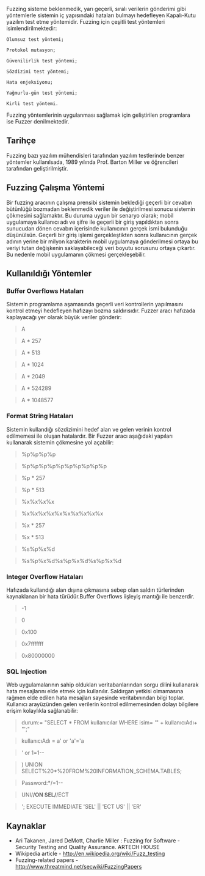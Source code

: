 Fuzzing sisteme beklenmedik, yarı geçerli, sıralı verilerin gönderimi gibi yöntemlerle sistemin iç yapısındaki hataları bulmayı hedefleyen Kapalı-Kutu yazılım test etme yöntemidir. Fuzzing için çeşitli test yöntemleri isimlendirilmektedir:

    Olumsuz test yöntemi;

    Protokol mutasyon;

    Güvenilirlik test yöntemi;

    Sözdizimi test yöntemi;

    Hata enjeksiyonu;

    Yağmurlu-gün test yöntemi;

    Kirli test yöntemi.

Fuzzing yöntemlerinin uygulanması sağlamak için geliştirilen programlara ise Fuzzer denilmektedir.

## Tarihçe

Fuzzing bazı yazılım mühendisleri tarafından yazılım testlerinde benzer yöntemler kullanılsada, 1989 yılında Prof. Barton Miller ve öğrencileri tarafından geliştirilmiştir.

## Fuzzing Çalışma Yöntemi

Bir fuzzing aracının çalışma prensibi sistemin beklediği geçerli bir cevabın bütünlüğü bozmadan beklenmedik veriler ile değiştirilmesi sonucu sistemin çökmesini sağlamaktır. Bu duruma uygun bir 
senaryo olarak; mobil uygulamaya kullanıcı adı ve şifre ile geçerli bir giriş yapıldıktan sonra 
sunucudan dönen cevabın içerisinde kullanıcının gerçek ismi bulunduğu düşünülsün. Geçerli bir giriş 
işlemi gerçekleştikten sonra kullanıcının gerçek adının yerine bir milyon karakterin mobil uygulamaya gönderilmesi ortaya bu veriyi tutan değişkenin saklayabileceği veri boyutu sorusunu ortaya çıkartır. 
Bu nedenle mobil uygulamanın çökmesi gerçekleşebilir.


## Kullanıldığı Yöntemler

### Buffer Overflows Hataları

Sistemin programlama aşamasında geçerli veri kontrollerin yapılmasını kontrol etmeyi hedefleyen 
hafızayı bozma saldırısıdır. Fuzzer aracı hafızada kaplayacağı yer olarak  büyük veriler gönderir:

> A

> A * 257

> A * 513

> A * 1024

> A * 2049

> A * 524289

> A * 1048577

### Format String Hataları

Sistemin kullandığı sözdizimini hedef alan ve gelen verinin kontrol edilmemesi ile oluşan 
hatalardır. Bir Fuzzer aracı aşağıdaki yapıları kullanarak sistemin çökmesine yol açabilir:

> %p%p%p%p

> %p%p%p%p%p%p%p%p%p%p

> %p * 257

> %p * 513

> %x%x%x%x

> %x%x%x%x%x%x%x%x%x%x

> %x * 257

> %x * 513

> %s%p%x%d

> %s%p%x%d%s%p%x%d%s%p%x%d


### Integer Overflow Hataları

Hafızada kullandığı alan dışına çıkmasına sebep olan saldırı türlerinden kaynaklanan bir 
hata türüdür.Buffer Overflows iişleyiş mantığı ile benzerdir.

> -1

> 0

> 0x100

> 0x7fffffff

> 0x80000000

### SQL Injection

Web uygulamalarının sahip oldukları veritabanlarından sorgu dilini kullanarak hata mesajlarını 
elde etmek için kullanılır. Saldırgan yetkisi olmamasına rağmen elde edilen hata mesajları 
sayesinde veritabınından bilgi toplar. Kullanıcı arayüzünden gelen verilerin kontrol edilmemesinden 
dolayı bilgilere erişim kolaylıkla sağlanabilir:

> durum:= "SELECT * FROM kullanıcılar WHERE isim= '" + kullanıcıAdı+ "';"

> kullanıcıAdı = a' or 'a'='a


> ' or 1=1--

> ) UNION SELECT%20*%20FROM%20INFORMATION_SCHEMA.TABLES;

> Password:*/=1--

> UNI/**/ON SEL/**/ECT

> '; EXECUTE IMMEDIATE 'SEL' || 'ECT US' || 'ER'


## Kaynaklar

* Ari Takanen, Jared DeMott, Charlie Miller : Fuzzing for Software - Security Testing 
and Quality Assurance. ARTECH HOUSE
* Wikipedia article - http://en.wikipedia.org/wiki/Fuzz_testing
* Fuzzing-related papers - http://www.threatmind.net/secwiki/FuzzingPapers



